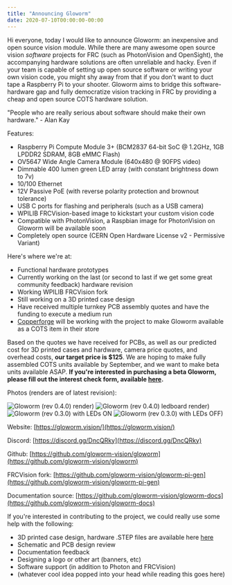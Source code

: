 ```yaml
---
title: "Announcing Gloworm"
date: 2020-07-10T00:00:00-00:00
---
```


Hi everyone, today I would like to announce Gloworm: an inexpensive and open source vision module. While there are many awesome open source vision _software_ projects for FRC (such as PhotonVision and OpenSight), the accompanying hardware solutions are often unreliable and hacky. Even if your team is capable of setting up open source software or writing your own vision code, you might shy away from that if you don't want to duct tape a Raspberry Pi to your shooter. Gloworm aims to bridge this software-hardware gap and fully democratize vision tracking in FRC by providing a cheap and open source COTS hardware solution.

"People who are really serious about software should make their own hardware." - Alan Kay

Features:

* Raspberry Pi Compute Module 3+ (BCM2837 64-bit SoC @ 1.2GHz, 1GB LPDDR2 SDRAM, 8GB eMMC Flash)
* OV5647 Wide Angle Camera Module (640x480 @ 90FPS video)
* Dimmable 400 lumen green LED array (with constant brightness down to 7v)
* 10/100 Ethernet
* 12V Passive PoE (with reverse polarity protection and brownout tolerance)
* USB C ports for flashing and peripherals (such as a USB camera)
* WPILIB FRCVision-based image to kickstart your custom vision code
* Compatible with PhotonVision, a Raspbian image for PhotonVision on Gloworm will be available soon
* Completely open source (CERN Open Hardware License v2 - Permissive Variant)

Here's where we're at:

* Functional hardware prototypes
* Currently working on the last (or second to last if we get some great community feedback) hardware revision
* Working WPILIB FRCVision fork
* Still working on a 3D printed case design
* Have received multiple turnkey PCB assembly quotes and have the funding to execute a medium run
* [Copperforge](https://copperforge.cc/) will be working with the project to make Gloworm available as a COTS item in their store

Based on the quotes we have received for PCBs, as well as our predicted cost for 3D printed cases and hardware, camera price quotes, and overhead costs, **our target price is $125**. We are hoping to make fully assembled COTS units available by September, and we want to make beta units available ASAP. **If you're interested in purchasing a beta Gloworm, please fill out the interest check form, available [here](https://forms.gle/szYH1TfvKDQHjBjV7).**

Photos (renders are of latest revision):

![Gloworm (rev 0.4.0) render)](/announcing-gloworm/rev0.4.0-render.JPEG)
![Gloworm (rev 0.4.0) ledboard render)](/announcing-gloworm/rev0.4.0-ledboard-render.png)
![Gloworm (rev 0.3.0) with LEDs ON](/announcing-gloworm/rev0.3.0-leds-on.JPEG)
![Gloworm (rev 0.3.0) with LEDs OFF)](/announcing-gloworm/rev0.3.0-leds-off.JPEG)

Website: [https://gloworm.vision/](https://gloworm.vision/)

Discord: [https://discord.gg/DncQRky](https://discord.gg/DncQRky)

Github: [https://github.com/gloworm-vision/gloworm](https://github.com/gloworm-vision/gloworm)

FRCVision fork: [https://github.com/gloworm-vision/gloworm-pi-gen](https://github.com/gloworm-vision/gloworm-pi-gen)

Documentation source: [https://github.com/gloworm-vision/gloworm-docs](https://github.com/gloworm-vision/gloworm-docs)

If you're interested in contributing to the project, we could really use some help with the following:

* 3D printed case design, hardware .STEP files are available here [here](https://gloworm.vision/docs/hardware/mcad/)
* Schematic and PCB design review
* Documentation feedback
* Designing a logo or other art (banners, etc)
* Software support (in addition to Photon and FRCVision)
* (whatever cool idea popped into your head while reading this goes here)